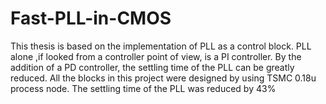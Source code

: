 # Fast-PLL-in-CMOS
This thesis is based on the implementation of PLL as a control block. PLL alone ,if looked from a controller point of view, is a PI controller. By the addition of a PD controller, the settling time of the PLL can be greatly reduced. All the blocks in this project were designed by using TSMC 0.18u process node. The settling time of the PLL was reduced by 43\%
